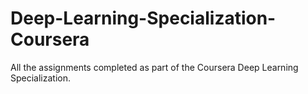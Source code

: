 # Deep-Learning-Specialization-Coursera
All the assignments completed as part of the Coursera Deep Learning Specialization.
